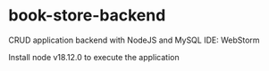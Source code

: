 # book-store-backend
CRUD application backend with NodeJS and MySQL
IDE: WebStorm

Install node v18.12.0 to execute the application
